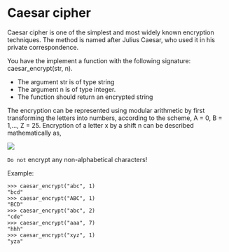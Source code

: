 # Caesar cipher

Caesar cipher is one of the simplest and most widely known encryption techniques. The method is named after Julius Caesar, who used it in his private correspondence.

You have the implement a function with the following signature: caesar_encrypt(str, n).
- The argument str is of type string
- The argument n is of type integer.
- The function should return an encrypted string

The encryption can be represented using modular arithmetic by first transforming the letters into numbers, according to the scheme, A = 0, B = 1,..., Z = 25. Encryption of a letter x by a shift n can be described mathematically as,

![](http://upload.wikimedia.org/math/b/b/b/bbb819c72cda43180d98e6ade5cadb04.png)

`Do not` encrypt any non-alphabetical characters!

Example:

```
>>> caesar_encrypt("abc", 1)
"bcd"
>>> caesar_encrypt("ABC", 1)
"BCD"
>>> caesar_encrypt("abc", 2)
"cde"
>>> caesar_encrypt("aaa", 7)
"hhh"
>>> caesar_encrypt("xyz", 1)
"yza"
```
